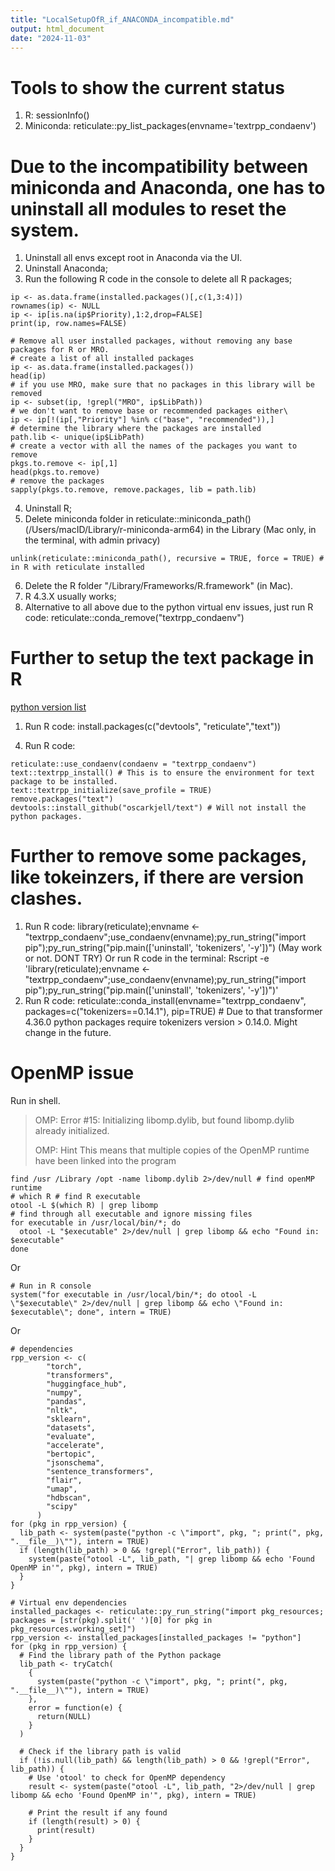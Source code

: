 ```yaml
---
title: "LocalSetupOfR_if_ANACONDA_incompatible.md"
output: html_document
date: "2024-11-03"
---
```


# Tools to show the current status
1. R: sessionInfo()
2. Miniconda: reticulate::py_list_packages(envname='textrpp_condaenv')

# Due to the incompatibility between miniconda and Anaconda, one has to uninstall all modules to reset the system.
1. Uninstall all envs except root in Anaconda via the UI.
2. Uninstall Anaconda;
3. Run the following R code in the console to delete all R packages;

```{r posting uninstallation code, eval = FALSE}
ip <- as.data.frame(installed.packages()[,c(1,3:4)])
rownames(ip) <- NULL
ip <- ip[is.na(ip$Priority),1:2,drop=FALSE]
print(ip, row.names=FALSE)

# Remove all user installed packages, without removing any base packages for R or MRO.
# create a list of all installed packages
ip <- as.data.frame(installed.packages())
head(ip)
# if you use MRO, make sure that no packages in this library will be removed
ip <- subset(ip, !grepl("MRO", ip$LibPath))
# we don't want to remove base or recommended packages either\
ip <- ip[!(ip[,"Priority"] %in% c("base", "recommended")),]
# determine the library where the packages are installed
path.lib <- unique(ip$LibPath)
# create a vector with all the names of the packages you want to remove
pkgs.to.remove <- ip[,1]
head(pkgs.to.remove)
# remove the packages
sapply(pkgs.to.remove, remove.packages, lib = path.lib)
```

4. Uninstall R;
5. Delete miniconda folder in reticulate::miniconda_path() (/Users/macID/Library/r-miniconda-arm64) in the Library (Mac only, in the terminal, with admin privacy)
```
unlink(reticulate::miniconda_path(), recursive = TRUE, force = TRUE) # in R with reticulate installed
```
6. Delete the R folder "/Library/Frameworks/R.framework" (in Mac).
7. R 4.3.X usually works;
8. Alternative to all above due to the python virtual env issues, just run R code: reticulate::conda_remove("textrpp_condaenv")

# Further to setup the text package in R
[python version list](https://github.com/moomoofarm1/textPlot/blob/master/R/0_0_text_install.R)
1. Run R code: install.packages(c("devtools", "reticulate","text"))
<!--2. Run R code: reticulate::install_miniconda(force=TRUE)
3. Run R code: reticulate::conda_create(envname="textrpp_condaenv", python_version="3.9") -->
4. Run R code:
```
reticulate::use_condaenv(condaenv = "textrpp_condaenv")
text::textrpp_install() # This is to ensure the environment for text package to be installed.
text::textrpp_initialize(save_profile = TRUE)
remove.packages("text")
devtools::install_github("oscarkjell/text") # Will not install the python packages.
```
<!-- 5. Run R code: reticulate::conda_install(envname="textrpp_condaenv", packages=c(
   "torch==2.2.0"
   ), pip=TRUE)    
6. (DO NOT RUN) Run R code:
   rpp_version <- c(
  "flair==0.13.0",
  "transformers==4.36.0",
  "huggingface_hub==0.20.0",
  "numpy==1.26.0",
  "pandas==2.0.3",
  "nltk==3.6.7",
  "scikit-learn==1.3.0",
  "datasets==2.16.1",
  "evaluate==0.4.0",
  "accelerate==0.26.0",
  "bertopic==0.16.0",
  "jsonschema==4.19.2",
  "sentence-transformers==2.2.2",
  "umap-learn==0.5.4",
  "hdbscan==0.8.33"
  ) 
5. Run R code: rpp_version <- c("nltk==3.6.7")
6. Run R code: reticulate::conda_install(envname="textrpp_condaenv", packages=rpp_version)
7. Run R code: reticulate::use_condaenv(condaenv = "textrpp_condaenv")
8. Run R code: devtools::install_github("oscarkjell/text") # need to install conda first, the command 'install.packages("text")' do not need to install conda first.
9. Backup code (DONOTRUN): text::textrpp_install();
10. Run R code: text::textrpp_initialize(save_profile = TRUE)

NOTE: Steps 7-9 might only work for R version [4.3](https://mac.r-project.org/big-sur-arm64/R-4.3-branch/R-4.3-branch-arm64.pkg) at https://mac.r-project.org/ 

One step of all the above in the terminal: 
```
Rscript -e 'install.packages(c("devtools", "reticulate"));reticulate::install_miniconda(force=TRUE);reticulate::conda_create(envname="textrpp_condaenv", python_version="3.9");reticulate::conda_install(envname="textrpp_condaenv", packages=c("torch==2.2.0", "flair==0.13.0"), pip=TRUE);rpp_version <- c("nltk==3.6.7");reticulate::conda_install(envname="textrpp_condaenv", packages=rpp_version);reticulate::use_condaenv(condaenv = "textrpp_condaenv");devtools::install_github("oscarkjell/text");text::textrpp_initialize(save_profile = TRUE);'
```
 -->

# Further to remove some packages, like tokeinzers, if there are version clashes.
1. Run R code: library(reticulate);envname <- "textrpp_condaenv";use_condaenv(envname);py_run_string("import pip");py_run_string("pip.main(['uninstall', 'tokenizers', '-y'])")
(May work or not. DONT TRY) Or run R code in the terminal: Rscript -e 'library(reticulate);envname <- "textrpp_condaenv";use_condaenv(envname);py_run_string("import pip");py_run_string("pip.main(['uninstall', 'tokenizers', '-y'])")'
2. Run R code: reticulate::conda_install(envname="textrpp_condaenv", packages=c("tokenizers==0.14.1"), pip=TRUE)  # Due to that transformer 4.36.0 python packages require tokenizers version > 0.14.0. Might change in the future.

# OpenMP issue
Run in shell.
> OMP: Error #15: Initializing libomp.dylib, but found libomp.dylib already initialized.
>
> OMP: Hint This means that multiple copies of the OpenMP runtime have been linked into the program
```
find /usr /Library /opt -name libomp.dylib 2>/dev/null # find openMP runtime
# which R # find R executable
otool -L $(which R) | grep libomp
# find through all executable and ignore missing files 
for executable in /usr/local/bin/*; do
  otool -L "$executable" 2>/dev/null | grep libomp && echo "Found in: $executable"
done
```
Or
```
# Run in R console
system("for executable in /usr/local/bin/*; do otool -L \"$executable\" 2>/dev/null | grep libomp && echo \"Found in: $executable\"; done", intern = TRUE)
```
Or 
```
# dependencies
rpp_version <- c(
        "torch",
        "transformers",
        "huggingface_hub",
        "numpy",
        "pandas",
        "nltk",
        "sklearn", 
        "datasets",
        "evaluate",
        "accelerate",
        "bertopic",
        "jsonschema",
        "sentence_transformers",
        "flair",
        "umap",
        "hdbscan",
        "scipy"
      )
for (pkg in rpp_version) {
  lib_path <- system(paste("python -c \"import", pkg, "; print(", pkg, ".__file__)\""), intern = TRUE)
  if (length(lib_path) > 0 && !grepl("Error", lib_path)) {
    system(paste("otool -L", lib_path, "| grep libomp && echo 'Found OpenMP in'", pkg), intern = TRUE)
  }
}
```

```
# Virtual env dependencies
installed_packages <- reticulate::py_run_string("import pkg_resources; packages = [str(pkg).split(' ')[0] for pkg in pkg_resources.working_set]")
rpp_version <- installed_packages[installed_packages != "python"]
for (pkg in rpp_version) {
  # Find the library path of the Python package
  lib_path <- tryCatch(
    {
      system(paste("python -c \"import", pkg, "; print(", pkg, ".__file__)\""), intern = TRUE)
    },
    error = function(e) {
      return(NULL)
    }
  )
  
  # Check if the library path is valid
  if (!is.null(lib_path) && length(lib_path) > 0 && !grepl("Error", lib_path)) {
    # Use 'otool' to check for OpenMP dependency
    result <- system(paste("otool -L", lib_path, "2>/dev/null | grep libomp && echo 'Found OpenMP in'", pkg), intern = TRUE)
    
    # Print the result if any found
    if (length(result) > 0) {
      print(result)
    }
  }
}
```
